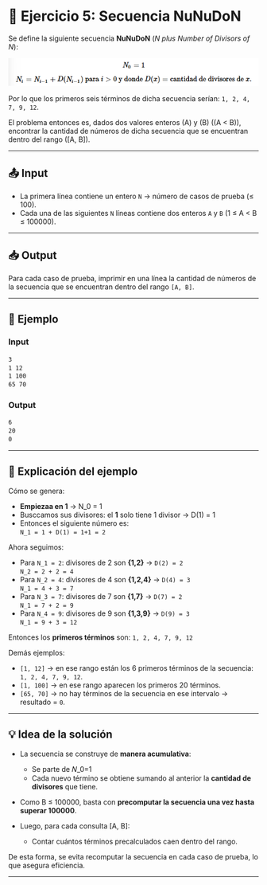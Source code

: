 # 📐 Ejercicio 5: Secuencia NuNuDoN

Se define la siguiente secuencia **NuNuDoN** (*N plus Number of Divisors of N*):  

![Secuencia NuNuDoN](../Img/Secuencia_NuNuDoN.png)

Por lo que los primeros seis términos de dicha secuencia serían: `1, 2, 4, 7, 9, 12`.

El problema entonces es, dados dos valores enteros (A) y (B) ((A < B)), encontrar la cantidad de números de dicha secuencia que se encuentran dentro del rango ([A, B]).

---

## 📤 Input
- La primera línea contiene un entero `N` → número de casos de prueba (≤ 100).
- Cada una de las siguientes `N` líneas contiene dos enteros `A` y `B` (1 ≤ A < B ≤ 100000).

---

## 📥 Output
Para cada caso de prueba, imprimir en una línea la cantidad de números de la secuencia que se encuentran dentro del rango `[A, B]`.

---

## 🧩 Ejemplo

### Input
```bash
3
1 12
1 100
65 70
```

### Output
```bash
6
20
0
```

---

## 🔑 Explicación del ejemplo
Cómo se genera:
- **Empiezaa en 1** -> N_0 = 1
- Busccamos sus divisores: el **1** solo tiene 1 divisor -> D(1) = 1
- Entonces el siguiente número es: <br> `N_1 = 1 + D(1) = 1+1 = 2`
  
Ahora seguimos:
- Para `N_1 = 2`: divisores de 2 son **{1,2}** -> `D(2) = 2` <br> `N_2 = 2 + 2 = 4`
- Para `N_2 = 4`: divisores de 4 son **{1,2,4}** -> `D(4) = 3` <br> `N_1 = 4 + 3 = 7`
- Para `N_3 = 7`: divisores de 7 son **{1,7}** -> `D(7) = 2` <br> `N_1 = 7 + 2 = 9`
- Para `N_4 = 9`: divisores de 9 son **{1,3,9}** -> `D(9) = 3` <br> `N_1 = 9 + 3 = 12`

Entonces los **primeros términos** son: `1, 2, 4, 7, 9, 12`

Demás ejemplos:
- `[1, 12]` → en ese rango están los 6 primeros términos de la secuencia: `1, 2, 4, 7, 9, 12`.
- `[1, 100]` → en ese rango aparecen los primeros 20 términos.
- `[65, 70]` → no hay términos de la secuencia en ese intervalo → resultado = `0`.

---

## 💡 Idea de la solución

- La secuencia se construye de **manera acumulativa**:
    - Se parte de 𝑁_0=1
    - Cada nuevo término se obtiene sumando al anterior la **cantidad de divisores** que tiene.

- Como B ≤ 100000, basta con **precomputar la secuencia una vez hasta superar 100000**.
- Luego, para cada consulta [A, B]:
    - Contar cuántos términos precalculados caen dentro del rango.

De esta forma, se evita recomputar la secuencia en cada caso de prueba, lo que asegura eficiencia.

---

